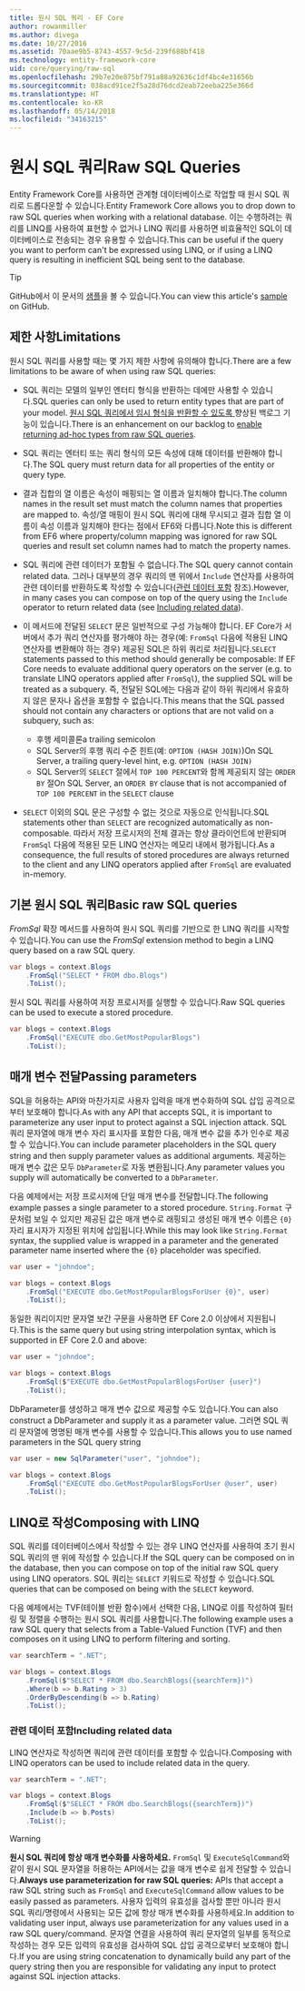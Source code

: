 ```yaml
---
title: 원시 SQL 쿼리 - EF Core
author: rowanmiller
ms.author: divega
ms.date: 10/27/2016
ms.assetid: 70aae9b5-8743-4557-9c5d-239f688bf418
ms.technology: entity-framework-core
uid: core/querying/raw-sql
ms.openlocfilehash: 29b7e20e875bf791a88a92636c1df4bc4e31656b
ms.sourcegitcommit: 038acd91ce2f5a28d76dcd2eab72eeba225e366d
ms.translationtype: HT
ms.contentlocale: ko-KR
ms.lasthandoff: 05/14/2018
ms.locfileid: "34163215"
---
```

# <a name="raw-sql-queries"></a><span data-ttu-id="e8cec-102">원시 SQL 쿼리</span><span class="sxs-lookup"><span data-stu-id="e8cec-102">Raw SQL Queries</span></span>

<span data-ttu-id="e8cec-103">Entity Framework Core를 사용하면 관계형 데이터베이스로 작업할 때 원시 SQL 쿼리로 드롭다운할 수 있습니다.</span><span class="sxs-lookup"><span data-stu-id="e8cec-103">Entity Framework Core allows you to drop down to raw SQL queries when working with a relational database.</span></span> <span data-ttu-id="e8cec-104">이는 수행하려는 쿼리를 LINQ를 사용하여 표현할 수 없거나 LINQ 쿼리를 사용하면 비효율적인 SQL이 데이터베이스로 전송되는 경우 유용할 수 있습니다.</span><span class="sxs-lookup"><span data-stu-id="e8cec-104">This can be useful if the query you want to perform can't be expressed using LINQ, or if using a LINQ query is resulting in inefficient SQL being sent to the database.</span></span>

> [!TIP]  
> <span data-ttu-id="e8cec-105">GitHub에서 이 문서의 [샘플](https://github.com/aspnet/EntityFramework.Docs/tree/master/samples/core/Querying)을 볼 수 있습니다.</span><span class="sxs-lookup"><span data-stu-id="e8cec-105">You can view this article's [sample](https://github.com/aspnet/EntityFramework.Docs/tree/master/samples/core/Querying) on GitHub.</span></span>

## <a name="limitations"></a><span data-ttu-id="e8cec-106">제한 사항</span><span class="sxs-lookup"><span data-stu-id="e8cec-106">Limitations</span></span>

<span data-ttu-id="e8cec-107">원시 SQL 쿼리를 사용할 때는 몇 가지 제한 사항에 유의해야 합니다.</span><span class="sxs-lookup"><span data-stu-id="e8cec-107">There are a few limitations to be aware of when using raw SQL queries:</span></span>
* <span data-ttu-id="e8cec-108">SQL 쿼리는 모델의 일부인 엔터티 형식을 반환하는 데에만 사용할 수 있습니다.</span><span class="sxs-lookup"><span data-stu-id="e8cec-108">SQL queries can only be used to return entity types that are part of your model.</span></span> <span data-ttu-id="e8cec-109">[원시 SQL 쿼리에서 임시 형식을 반환할 수 있도록 ](https://github.com/aspnet/EntityFramework/issues/1862) 향상된 백로그 기능이 있습니다.</span><span class="sxs-lookup"><span data-stu-id="e8cec-109">There is an enhancement on our backlog to [enable returning ad-hoc types from raw SQL queries](https://github.com/aspnet/EntityFramework/issues/1862).</span></span>

* <span data-ttu-id="e8cec-110">SQL 쿼리는 엔터티 또는 쿼리 형식의 모든 속성에 대해 데이터를 반환해야 합니다.</span><span class="sxs-lookup"><span data-stu-id="e8cec-110">The SQL query must return data for all properties of the entity or query type.</span></span>

* <span data-ttu-id="e8cec-111">결과 집합의 열 이름은 속성이 매핑되는 열 이름과 일치해야 합니다.</span><span class="sxs-lookup"><span data-stu-id="e8cec-111">The column names in the result set must match the column names that properties are mapped to.</span></span> <span data-ttu-id="e8cec-112">속성/열 매핑이 원시 SQL 쿼리에 대해 무시되고 결과 집합 열 이름이 속성 이름과 일치해야 한다는 점에서 EF6와 다릅니다.</span><span class="sxs-lookup"><span data-stu-id="e8cec-112">Note this is different from EF6 where property/column mapping was ignored for raw SQL queries and result set column names had to match the property names.</span></span>

* <span data-ttu-id="e8cec-113">SQL 쿼리에 관련 데이터가 포함될 수 없습니다.</span><span class="sxs-lookup"><span data-stu-id="e8cec-113">The SQL query cannot contain related data.</span></span> <span data-ttu-id="e8cec-114">그러나 대부분의 경우 쿼리의 맨 위에서 `Include` 연산자를 사용하여 관련 데이터를 반환하도록 작성할 수 있습니다([관련 데이터 포함](#including-related-data) 참조).</span><span class="sxs-lookup"><span data-stu-id="e8cec-114">However, in many cases you can compose on top of the query using the `Include` operator to return related data (see [Including related data](#including-related-data)).</span></span>

* <span data-ttu-id="e8cec-115">이 메서드에 전달된 `SELECT` 문은 일반적으로 구성 가능해야 합니다. EF Core가 서버에서 추가 쿼리 연산자를 평가해야 하는 경우(예: `FromSql` 다음에 적용된 LINQ 연산자를 변환해야 하는 경우) 제공된 SQL은 하위 쿼리로 처리됩니다.</span><span class="sxs-lookup"><span data-stu-id="e8cec-115">`SELECT` statements passed to this method should generally be composable: If EF Core needs to evaluate additional query operators on the server (e.g. to translate LINQ operators applied after `FromSql`), the supplied SQL will be treated as a subquery.</span></span> <span data-ttu-id="e8cec-116">즉, 전달된 SQL에는 다음과 같이 하위 쿼리에서 유효하지 않은 문자나 옵션을 포함할 수 없습니다.</span><span class="sxs-lookup"><span data-stu-id="e8cec-116">This means that the SQL passed should not contain any characters or options that are not valid on a subquery, such as:</span></span>
  * <span data-ttu-id="e8cec-117">후행 세미콜론</span><span class="sxs-lookup"><span data-stu-id="e8cec-117">a trailing semicolon</span></span>
  * <span data-ttu-id="e8cec-118">SQL Server의 후행 쿼리 수준 힌트(예: `OPTION (HASH JOIN)`)</span><span class="sxs-lookup"><span data-stu-id="e8cec-118">On SQL Server, a trailing query-level hint, e.g. `OPTION (HASH JOIN)`</span></span>
  * <span data-ttu-id="e8cec-119">SQL Server의 `SELECT` 절에서 `TOP 100 PERCENT`와 함께 제공되지 않는 `ORDER BY` 절</span><span class="sxs-lookup"><span data-stu-id="e8cec-119">On SQL Server, an `ORDER BY` clause that is not accompanied of `TOP 100 PERCENT` in the `SELECT` clause</span></span>

* <span data-ttu-id="e8cec-120">`SELECT` 이외의 SQL 문은 구성할 수 없는 것으로 자동으로 인식됩니다.</span><span class="sxs-lookup"><span data-stu-id="e8cec-120">SQL statements other than `SELECT` are recognized automatically as non-composable.</span></span> <span data-ttu-id="e8cec-121">따라서 저장 프로시저의 전체 결과는 항상 클라이언트에 반환되며 `FromSql` 다음에 적용된 모든 LINQ 연산자는 메모리 내에서 평가됩니다.</span><span class="sxs-lookup"><span data-stu-id="e8cec-121">As a consequence, the full results of stored procedures are always returned to the client and any LINQ operators applied after `FromSql` are evaluated in-memory.</span></span> 

## <a name="basic-raw-sql-queries"></a><span data-ttu-id="e8cec-122">기본 원시 SQL 쿼리</span><span class="sxs-lookup"><span data-stu-id="e8cec-122">Basic raw SQL queries</span></span>

<span data-ttu-id="e8cec-123">*FromSql* 확장 메서드를 사용하여 원시 SQL 쿼리를 기반으로 한 LINQ 쿼리를 시작할 수 있습니다.</span><span class="sxs-lookup"><span data-stu-id="e8cec-123">You can use the *FromSql* extension method to begin a LINQ query based on a raw SQL query.</span></span>

<!-- [!code-csharp[Main](samples/core/Querying/Querying/RawSQL/Sample.cs)] -->
``` csharp
var blogs = context.Blogs
    .FromSql("SELECT * FROM dbo.Blogs")
    .ToList();
```

<span data-ttu-id="e8cec-124">원시 SQL 쿼리를 사용하여 저장 프로시저를 실행할 수 있습니다.</span><span class="sxs-lookup"><span data-stu-id="e8cec-124">Raw SQL queries can be used to execute a stored procedure.</span></span>

<!-- [!code-csharp[Main](samples/core/Querying/Querying/RawSQL/Sample.cs)] -->
``` csharp
var blogs = context.Blogs
    .FromSql("EXECUTE dbo.GetMostPopularBlogs")
    .ToList();
```

## <a name="passing-parameters"></a><span data-ttu-id="e8cec-125">매개 변수 전달</span><span class="sxs-lookup"><span data-stu-id="e8cec-125">Passing parameters</span></span>

<span data-ttu-id="e8cec-126">SQL을 허용하는 API와 마찬가지로 사용자 입력을 매개 변수화하여 SQL 삽입 공격으로부터 보호해야 합니다.</span><span class="sxs-lookup"><span data-stu-id="e8cec-126">As with any API that accepts SQL, it is important to parameterize any user input to protect against a SQL injection attack.</span></span> <span data-ttu-id="e8cec-127">SQL 쿼리 문자열에 매개 변수 자리 표시자를 포함한 다음, 매개 변수 값을 추가 인수로 제공할 수 있습니다.</span><span class="sxs-lookup"><span data-stu-id="e8cec-127">You can include parameter placeholders in the SQL query string and then supply parameter values as additional arguments.</span></span> <span data-ttu-id="e8cec-128">제공하는 매개 변수 값은 모두 `DbParameter`로 자동 변환됩니다.</span><span class="sxs-lookup"><span data-stu-id="e8cec-128">Any parameter values you supply will automatically be converted to a `DbParameter`.</span></span>

<span data-ttu-id="e8cec-129">다음 예제에서는 저장 프로시저에 단일 매개 변수를 전달합니다.</span><span class="sxs-lookup"><span data-stu-id="e8cec-129">The following example passes a single parameter to a stored procedure.</span></span> <span data-ttu-id="e8cec-130">`String.Format` 구문처럼 보일 수 있지만 제공된 값은 매개 변수로 래핑되고 생성된 매개 변수 이름은 `{0}` 자리 표시자가 지정된 위치에 삽입됩니다.</span><span class="sxs-lookup"><span data-stu-id="e8cec-130">While this may look like `String.Format` syntax, the supplied value is wrapped in a parameter and the generated parameter name inserted where the `{0}` placeholder was specified.</span></span>

<!-- [!code-csharp[Main](samples/core/Querying/Querying/RawSQL/Sample.cs)] -->
``` csharp
var user = "johndoe";

var blogs = context.Blogs
    .FromSql("EXECUTE dbo.GetMostPopularBlogsForUser {0}", user)
    .ToList();
```

<span data-ttu-id="e8cec-131">동일한 쿼리이지만 문자열 보간 구문을 사용하면 EF Core 2.0 이상에서 지원됩니다.</span><span class="sxs-lookup"><span data-stu-id="e8cec-131">This is the same query but using string interpolation syntax, which is supported in EF Core 2.0 and above:</span></span>

<!-- [!code-csharp[Main](samples/core/Querying/Querying/RawSQL/Sample.cs)] -->
``` csharp
var user = "johndoe";

var blogs = context.Blogs
    .FromSql($"EXECUTE dbo.GetMostPopularBlogsForUser {user}")
    .ToList();
```

<span data-ttu-id="e8cec-132">DbParameter를 생성하고 매개 변수 값으로 제공할 수도 있습니다.</span><span class="sxs-lookup"><span data-stu-id="e8cec-132">You can also construct a DbParameter and supply it as a parameter value.</span></span> <span data-ttu-id="e8cec-133">그러면 SQL 쿼리 문자열에 명명된 매개 변수를 사용할 수 있습니다.</span><span class="sxs-lookup"><span data-stu-id="e8cec-133">This allows you to use named parameters in the SQL query string</span></span>

<!-- [!code-csharp[Main](samples/core/Querying/Querying/RawSQL/Sample.cs)] -->
``` csharp
var user = new SqlParameter("user", "johndoe");

var blogs = context.Blogs
    .FromSql("EXECUTE dbo.GetMostPopularBlogsForUser @user", user)
    .ToList();
```

## <a name="composing-with-linq"></a><span data-ttu-id="e8cec-134">LINQ로 작성</span><span class="sxs-lookup"><span data-stu-id="e8cec-134">Composing with LINQ</span></span>

<span data-ttu-id="e8cec-135">SQL 쿼리를 데이터베이스에서 작성할 수 있는 경우 LINQ 연산자를 사용하여 초기 원시 SQL 쿼리의 맨 위에 작성할 수 있습니다.</span><span class="sxs-lookup"><span data-stu-id="e8cec-135">If the SQL query can be composed on in the database, then you can compose on top of the initial raw SQL query using LINQ operators.</span></span> <span data-ttu-id="e8cec-136">SQL 쿼리는 `SELECT` 키워드로 작성할 수 있습니다.</span><span class="sxs-lookup"><span data-stu-id="e8cec-136">SQL queries that can be composed on being with the `SELECT` keyword.</span></span>

<span data-ttu-id="e8cec-137">다음 예제에서는 TVF(테이블 반환 함수)에서 선택한 다음, LINQ로 이를 작성하여 필터링 및 정렬을 수행하는 원시 SQL 쿼리를 사용합니다.</span><span class="sxs-lookup"><span data-stu-id="e8cec-137">The following example uses a raw SQL query that selects from a Table-Valued Function (TVF) and then composes on it using LINQ to perform filtering and sorting.</span></span>

<!-- [!code-csharp[Main](samples/core/Querying/Querying/RawSQL/Sample.cs)] -->
``` csharp
var searchTerm = ".NET";

var blogs = context.Blogs
    .FromSql($"SELECT * FROM dbo.SearchBlogs({searchTerm})")
    .Where(b => b.Rating > 3)
    .OrderByDescending(b => b.Rating)
    .ToList();
```

### <a name="including-related-data"></a><span data-ttu-id="e8cec-138">관련 데이터 포함</span><span class="sxs-lookup"><span data-stu-id="e8cec-138">Including related data</span></span>

<span data-ttu-id="e8cec-139">LINQ 연산자로 작성하면 쿼리에 관련 데이터를 포함할 수 있습니다.</span><span class="sxs-lookup"><span data-stu-id="e8cec-139">Composing with LINQ operators can be used to include related data in the query.</span></span>

<!-- [!code-csharp[Main](samples/core/Querying/Querying/RawSQL/Sample.cs)] -->
``` csharp
var searchTerm = ".NET";

var blogs = context.Blogs
    .FromSql($"SELECT * FROM dbo.SearchBlogs({searchTerm})")
    .Include(b => b.Posts)
    .ToList();
```

> [!WARNING]  
> <span data-ttu-id="e8cec-140">**원시 SQL 쿼리에 항상 매개 변수화를 사용하세요.** `FromSql` 및 `ExecuteSqlCommand`와 같이 원시 SQL 문자열을 허용하는 API에서는 값을 매개 변수로 쉽게 전달할 수 있습니다.</span><span class="sxs-lookup"><span data-stu-id="e8cec-140">**Always use parameterization for raw SQL queries:** APIs that accept a raw SQL string such as `FromSql` and `ExecuteSqlCommand` allow values to be easily passed as parameters.</span></span> <span data-ttu-id="e8cec-141">사용자 입력의 유효성을 검사할 뿐만 아니라 원시 SQL 쿼리/명령에서 사용되는 모든 값에 항상 매개 변수화를 사용하세요.</span><span class="sxs-lookup"><span data-stu-id="e8cec-141">In addition to validating user input, always use parameterization for any values used in a raw SQL query/command.</span></span> <span data-ttu-id="e8cec-142">문자열 연결을 사용하여 쿼리 문자열의 일부를 동적으로 작성하는 경우 모든 입력의 유효성을 검사하여 SQL 삽입 공격으로부터 보호해야 합니다.</span><span class="sxs-lookup"><span data-stu-id="e8cec-142">If you are using string concatenation to dynamically build any part of the query string then you are responsible for validating any input to protect against SQL injection attacks.</span></span>

